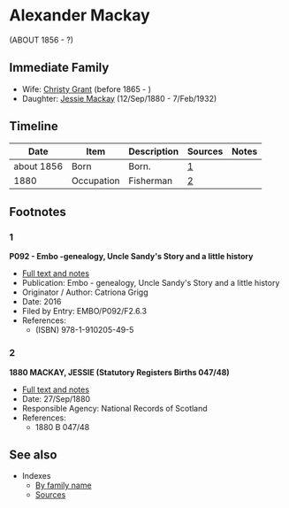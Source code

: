 ﻿---
layout: person
subject_key: i24272756
permalink: /people/i24272756
---

# Alexander Mackay
(ABOUT 1856 - ?)

## Immediate Family

* Wife: [Christy Grant](./@94200830@-christy-grant-b1865-d.md) (before 1865 - )
* Daughter: [Jessie Mackay](./@32677248@-jessie-mackay-b1880-9-12-d1932-2-7.md) (12/Sep/1880 - 7/Feb/1932)

## Timeline

Date | Item | Description | Sources | Notes
---|---|---|---|---
about 1856 | Born | Born. | [1](#1) | 
1880 | Occupation | Fisherman | [2](#2) | 

## Footnotes

### 1

**P092 - Embo -genealogy, Uncle Sandy's Story and a little history**

* [Full text and notes](../sources/@21490227@-p092-embo-genealogy,-uncle-sandy's-story-and-a-little-history.md)
* Publication: Embo - genealogy, Uncle Sandy's Story and a little history
* Originator / Author: Catriona Grigg
* Date: 2016
* Filed by Entry: EMBO/P092/F2.6.3
* References: 
  * (ISBN) 978-1-910205-49-5

### 2

**1880 MACKAY, JESSIE (Statutory Registers Births 047/48)**

* [Full text and notes](../sources/@16401912@-1880-mackay,-jessie-statutory-registers-births-047-48-.md)
* Date: 27/Sep/1880
* Responsible Agency: National Records of Scotland
* References: 
  * 1880 B 047/48


## See also

- Indexes
  - [By family name](../index-by-family-name.md)
  - [Sources](../index-of-sources-by-title.md)
